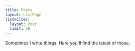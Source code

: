 ```yaml
---
title: Posts
layout: ListPage
listFilter:
  layout: Post
  limit: 50
---
```


Sometimes I write things. Here you'll find the latest of those. 
